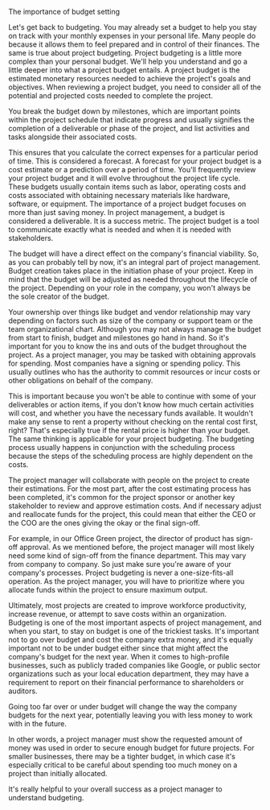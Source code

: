 The importance of budget setting

Let's get back to budgeting. You may already set a budget to help you stay on track with your monthly expenses in your personal life. Many people do because it allows them 
to feel prepared and in control of their finances. The same is true about project budgeting. Project budgeting is a little more complex than your personal budget. 
We'll help you understand and go a little deeper into what a project budget entails. A project budget is the estimated monetary resources needed to achieve the project's
goals and objectives. When reviewing a project budget, you need to consider all of the potential and projected costs needed to complete the project.

You break the budget down by milestones, which are important points within the project schedule that indicate progress and usually signifies the completion of a 
deliverable or phase of the project, and list activities and tasks alongside their associated costs.

This ensures that you calculate the correct expenses for a particular period of time. This is considered a forecast. A forecast for your project budget is a cost estimate
or a prediction over a period of time. You'll frequently review your project budget and it will evolve throughout the project life cycle. These budgets usually contain 
items such as labor, operating costs and costs associated with obtaining necessary materials like hardware, software, or equipment. The importance of a project budget
focuses on more than just saving money. In project management, a budget is considered a deliverable. It is a success metric. The project budget is a tool to communicate
exactly what is needed and when it is needed with stakeholders.

The budget will have a direct effect on the company's financial viability. So, as you can probably tell by now, it's an integral part of project management. Budget creation
takes place in the initiation phase of your project. Keep in mind that the budget will be adjusted as needed throughout the lifecycle of the project. Depending on your role
in the company, you won't always be the sole creator of the budget.

Your ownership over things like budget and vendor relationship may vary depending on factors such as size of the company or support team or the team organizational chart.
Although you may not always manage the budget from start to finish, budget and milestones go hand in hand. So it's important for you to know the ins and outs of the
budget throughout the project. As a project manager, you may be tasked with obtaining approvals for spending. Most companies have a signing or spending policy. This 
usually outlines who has the authority to commit resources or incur costs or other obligations on behalf of the company.

This is important because you won't be able to continue with some of your deliverables or action items, if you don't know how much certain activities will cost, and
whether you have the necessary funds available. It wouldn't make any sense to rent a property without checking on the rental cost first, right? That's especially true
if the rental price is higher than your budget. The same thinking is applicable for your project budgeting. The budgeting process usually happens in conjunction with
the scheduling process because the steps of the scheduling process are highly dependent on the costs.

The project manager will collaborate with people on the project to create their estimations. For the most part, after the cost estimating process has been 
completed, it's common for the project sponsor or another key stakeholder to review and approve estimation costs. And if necessary adjust and reallocate funds for the
project, this could mean that either the CEO or the COO are the ones giving the okay or the final sign-off.

For example, in our Office Green project, the director of product has sign-off approval. As we mentioned before, the project manager will most likely need some kind of 
sign-off from the finance department. This may vary from company to company. So just make sure you're aware of your company's processes. Project budgeting is never a
one-size-fits-all operation. As the project manager, you will have to prioritize where you allocate funds within the project to ensure maximum output.

Ultimately, most projects are created to improve workforce productivity, increase revenue, or attempt to save costs within an organization. Budgeting is one of the
most important aspects of project management, and when you start, to stay on budget is one of the trickiest tasks. It's important not to go over budget and cost the 
company extra money, and it's equally important not to be under budget either since that might affect the company's budget for the next year. When it comes to high-profile
businesses, such as publicly traded companies like Google, or public sector organizations such as your local education department, they may have a requirement to report
on their financial performance to shareholders or auditors.

Going too far over or under budget will change the way the company budgets for the next year, potentially leaving you with less money to work with in the future.

In other words, a project manager must show the requested amount of money was used in order to secure enough budget for future projects. For smaller businesses, there 
may be a tighter budget, in which case it's especially critical to be careful about spending too much money on a project than initially allocated.  

It's really helpful to your overall success as a project manager to understand budgeting. 
